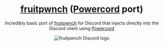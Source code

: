 <div align="center">
  <h1><a href="https://github.com/smolyoshino/fruitpwnch-master">fruitpwnch<a> (<a href="https://powercord.dev">Powercord</a> port)</h1>
  <p>Incredibly basic port of <a href="https://github.com/smolyoshino/fruitpwnch-master">fruitpwnch<a> for Discord that injects directly into the Discord client using <a href="https://powercord.dev">Powercord</a></p>
  <img src="https://github.com/smolyoshino/fruitpwnch-master/blob/master/pc-fruitpwnch/logo-cord.png?raw=true" alt="fruitpwnch Discord logo" />
</div>
